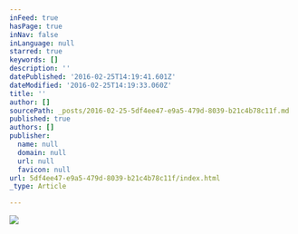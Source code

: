 ```yaml
---
inFeed: true
hasPage: true
inNav: false
inLanguage: null
starred: true
keywords: []
description: ''
datePublished: '2016-02-25T14:19:41.601Z'
dateModified: '2016-02-25T14:19:33.060Z'
title: ''
author: []
sourcePath: _posts/2016-02-25-5df4ee47-e9a5-479d-8039-b21c4b78c11f.md
published: true
authors: []
publisher:
  name: null
  domain: null
  url: null
  favicon: null
url: 5df4ee47-e9a5-479d-8039-b21c4b78c11f/index.html
_type: Article

---
```

![](https://the-grid-user-content.s3-us-west-2.amazonaws.com/804a5543-4a69-4d54-a5a0-451a8b36839c.gif)